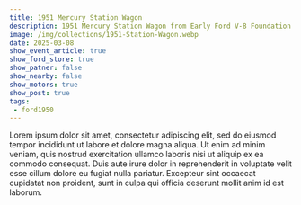 ```yaml
---
title: 1951 Mercury Station Wagon
description: 1951 Mercury Station Wagon from Early Ford V-8 Foundation Museums
image: /img/collections/1951-Station-Wagon.webp
date: 2025-03-08
show_event_article: true
show_ford_store: true
show_patner: false
show_nearby: false
show_motors: true
show_post: true
tags:
 - ford1950
---
```

Lorem ipsum dolor sit amet, consectetur adipiscing elit, sed do eiusmod tempor incididunt ut labore et dolore magna aliqua. Ut enim ad minim veniam, quis nostrud exercitation ullamco laboris nisi ut aliquip ex ea commodo consequat. Duis aute irure dolor in reprehenderit in voluptate velit esse cillum dolore eu fugiat nulla pariatur. Excepteur sint occaecat cupidatat non proident, sunt in culpa qui officia deserunt mollit anim id est laborum.
